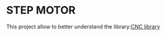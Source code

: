 # STEP MOTOR

This project allow to better understand the library:[CNC library](https://github.com/DIMRobotics/ArduinoStepperDriver/wiki/Reference)
